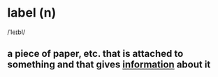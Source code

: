 # label (n)

/ˈleɪbl/

## a piece of paper, etc. that is attached to something and that gives [information](../i/information-n.md#data-that-is-processed-stored-or-sent-by-a-computer) about it